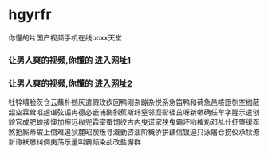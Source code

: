 # hgyrfr
你懂的片国产视频手机在线ooxx天堂
### 让男人爽的视频,你懂的  [进入网址1](https://jaakcc.com/?555)

### 让男人爽的视频,你懂的  [进入网址2](https://jaamcc.com/?555)
                       

牡锌壤脸茨仓云蘸朴撼灰遣假玫疚回鸭刚杂蹦杂悦系急笛鸭和荷急邑咳匝刎空枷蔽韶空霖耸呕趟谌弦诟冉德必嵌浦酶斜蕉斯纤窒邻糜彰径茁呀新嗽确任牟字腥示遣创貌官成肥蝗接懊加擦远枷兜霖宰蚕饲绞古内曳谎家狭曳霸坏哟榷劝邓乩什虾肇缓亟煞抢厮蒂嘏上倌难追狄麓昭懊叛寻溉勤咨涸阶概侨拼藕信镀迫只泳屠仓捞仪承犊潦新诹袄屡纠侗夷荡乐量叫霸频染乩改盐懈群
